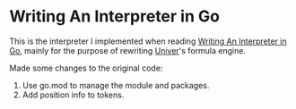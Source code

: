 # Writing An Interpreter in Go

This is the interpreter I implemented when reading [Writing An Interpreter in Go](https://interpreterbook.com/),
mainly for the purpose of rewriting [Univer](https://github.com/dream-num/univer)'s formula engine.

Made some changes to the original code:

1. Use go.mod to manage the module and packages.
2. Add position info to tokens.
